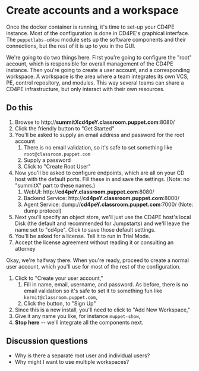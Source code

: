 # Create accounts and a workspace

Once the docker container is running, it's time to set-up your CD4PE instance.  Most of the configuration is done in CD4PE's graphical interface.  The `puppetlabs-cd4pe` module sets up the software components and their connections, but the rest of it is up to you in the GUI.

We're going to do two things here.  First you're going to configure the "root" account, which is responsible for overall management of the CD4PE instance.  Then you're going to create a user account, and a corresponding workspace.  A workspace is the area where a team integrates its own VCS, PE, control repository, and modules.  This way several teams can share a CD4PE infrastructure, but only interact with their own resources.

## Do this

1. Browse to http://**summitXcd4peY.classroom.puppet.com**:8080/
1. Click the friendly button to "Get Started"
1. You'll be asked to supply an email address and password for the root account
    1. There is no email validation, so it's safe to set something like `root@classroom.puppet.com`
    1. Supply a password
    1. Click to "Create Root User"
1. Now you'll be asked to configure endpoints, which are all on your CD host with the default ports.  Fill these in and save the settings.  (Note: no "summitX" part to these names.)
    1. WebUI: http://**cd4peY.classroom.puppet.com**:8080/
    1. Backend Service: http://**cd4peY.classroom.puppet.com**:8000/
    1. Agent Service: dump://**cd4peY.classroom.puppet.com**:7000/ (Note: dump protocol)
1. Next you'll specify an object store, we'll just use the CD4PE host's local Disk (the default and recommended for Jumpstarts) and we'll leave the name set to "cd4pe".  Click to save those default settings.
1. You'll be asked for a license.  Tell it to run in Trial Mode.
1. Accept the license agreement without reading it or consulting an attorney

Okay, we're halfway there.  When you're ready, proceed to create a normal user account, which you'll use for most of the rest of the configuration.

1. Click to "Create your user account,"
    1. Fill in name, email, username, and password.  As before, there is no email validation so it's safe to set it to something fun like `kermit@classroom.puppet.com`,
    1. Click the button, to "Sign Up"
1. Since this is a new install, you'll need to click to "Add New Workspace,"
1. Give it any name you like, for instance `muppet-show`,
1. **Stop here** -- we'll integrate all the components next.

## Discussion questions

* Why is there a separate root user and individual users?
* Why might I want to use multiple workspaces?
